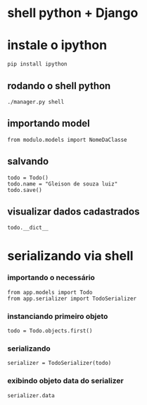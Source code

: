 # shell python + Django

# instale o ipython
    pip install ipython    

## rodando o shell python  
    ./manager.py shell

##  importando model
    from modulo.models import NomeDaClasse

##  salvando  
    todo = Todo()
    todo.name = "Gleison de souza luiz"
    todo.save()

## visualizar dados cadastrados
    todo.__dict__    

# serializando via shell


### importando o necessário 
    from app.models import Todo
    from app.serializer import TodoSerializer

### instanciando primeiro objeto 
    todo = Todo.objects.first()
### serializando
    serializer = TodoSerializer(todo)
### exibindo objeto data do serializer
    serializer.data    